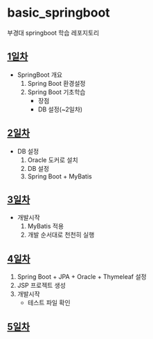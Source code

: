 # basic_springboot
부경대 springboot 학습 레포지토리

## [1일차](https://github.com/king-dong-gun/basic_springboot/blob/main/md/day01.md)
- SpringBoot 개요
    1. Spring Boot 환경설정
    2. Spring Boot 기초학습
        - 장점
        - DB 설정(~2일차)

## [2일차](https://github.com/king-dong-gun/basic_springboot/blob/main/md/day02.md)
- DB 설정
  1. Oracle 도커로 설치
  2. DB 설정
  3. Spring Boot + MyBatis

## [3일차](https://github.com/king-dong-gun/basic_springboot/blob/main/md/day03.md)
- 개발시작
  1. MyBatis 적용
  2. 개발 순서대로 천천히 실행

## [4일차](https://github.com/king-dong-gun/basic_springboot/blob/main/md/day04.md)
1. Spring Boot + JPA + Oracle + Thymeleaf 설정
2. JSP 프로젝트 생성
3. 개발시작
   - 테스트 파일 확인

## [5일차](https://github.com/king-dong-gun/basic_springboot/blob/main/md/day05.md)